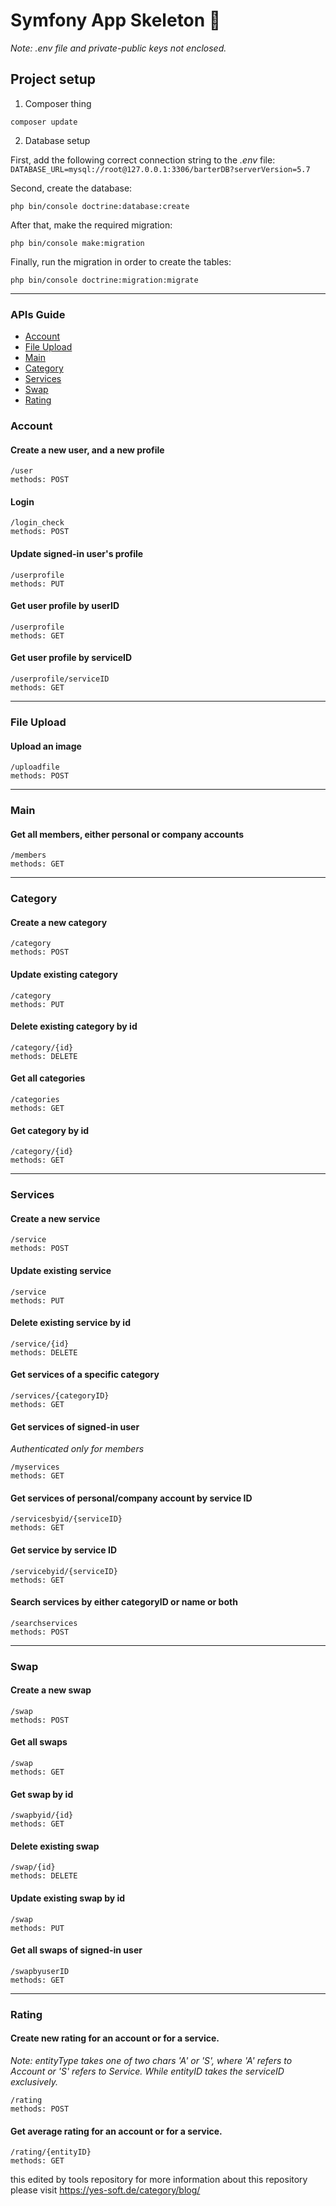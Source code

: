 # Symfony App Skeleton 🚧
*Note: .env file and private-public keys not enclosed.*
## Project setup

1) Composer thing
```
composer update
```

2) Database setup

First, add the following correct connection string to the _.env_ file:
`DATABASE_URL=mysql://root@127.0.0.1:3306/barterDB?serverVersion=5.7`

Second, create the database:
```
php bin/console doctrine:database:create
```

After that, make the required migration:
```
php bin/console make:migration
```

Finally, run the migration in order to create the tables:
```
php bin/console doctrine:migration:migrate
```
----


### APIs Guide
* [Account](#account)
* [File Upload](#file-upload) 
* [Main](#main)
* [Category](#category)
* [Services](#services)
* [Swap](#swap) 
* [Rating](#rating)

### Account
#### Create a new user, and a new profile
```
/user
methods: POST
```
#### Login
```
/login_check
methods: POST
```
#### Update signed-in user's profile
```
/userprofile
methods: PUT
```
#### Get user profile by userID
```
/userprofile
methods: GET
```
#### Get user profile by serviceID
```
/userprofile/serviceID
methods: GET
```
****

### File Upload
#### Upload an image
```
/uploadfile
methods: POST
```
****

### Main
#### Get all members, either personal or company accounts
```
/members
methods: GET
```
****

### Category
#### Create a new category
```
/category
methods: POST
```
#### Update existing category
```
/category
methods: PUT
```
#### Delete existing category by id
```
/category/{id}
methods: DELETE
```
#### Get all categories
```
/categories
methods: GET
```
#### Get category by id
```
/category/{id}
methods: GET
```
****

### Services
#### Create a new service
```
/service
methods: POST
```
#### Update existing service
```
/service
methods: PUT
```
#### Delete existing service by id
```
/service/{id}
methods: DELETE
```
#### Get services of a specific category
```
/services/{categoryID}
methods: GET
```
#### Get services of signed-in user
_Authenticated only for members_ 
```
/myservices
methods: GET
```
#### Get services of personal/company account by service ID
```
/servicesbyid/{serviceID}
methods: GET
```
#### Get service by service ID
```
/servicebyid/{serviceID}
methods: GET
```
#### Search services by either categoryID or name or both
```
/searchservices
methods: POST
```
****

### Swap
#### Create a new swap
```
/swap
methods: POST
```
#### Get all swaps
```
/swap
methods: GET
```
#### Get swap by id
```
/swapbyid/{id}
methods: GET
```
#### Delete existing swap 
```
/swap/{id}
methods: DELETE
```
#### Update existing swap by id
```
/swap 
methods: PUT
```
#### Get all swaps of signed-in user
```
/swapbyuserID 
methods: GET
```
****

### Rating
#### Create new rating for an account or for a service.
_Note: entityType takes one of two chars 'A' or 'S', where 'A' refers to Account or 'S' refers to Service. While entityID takes the serviceID exclusively._ 
```
/rating
methods: POST
```
#### Get average rating for an account or for a service.
```
/rating/{entityID}
methods: GET
```

this edited by tools repository for more information about this repository please visit https://yes-soft.de/category/blog/
